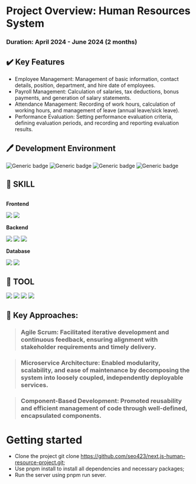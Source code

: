 # Project Overview: Human Resources System
### Duration: April 2024 - June 2024 (2 months)

## ✔️ Key Features
* Employee Management: Management of basic information, contact details, position, department, and hire date of employees.
* Payroll Management: Calculation of salaries, tax deductions, bonus payments, and generation of salary statements.
* Attendance Management: Recording of work hours, calculation of working hours, and management of leave (annual leave/sick leave).
* Performance Evaluation: Setting performance evaluation criteria, defining evaluation periods, and recording and reporting evaluation results.

## 🖊️ Development Environment
![Generic badge](https://img.shields.io/badge/spring--boot-2.7.0-brightgreen.svg)
![Generic badge](https://img.shields.io/badge/jdk-11-orange.svg)
![Generic badge](https://img.shields.io/badge/Gradle-7.5-yellowgreen.svg)
![Generic badge](https://img.shields.io/badge/intelij-2023.2.1-purple.svg) 

## 📝 SKILL
<div style="display:flex; flex-direction:column; align-items:flex-start;">
    <!-- Frontend -->
    <p><strong>Frontend</strong></p>
    <div>
        <img src="https://img.shields.io/badge/typescript-3178C6?style=flat-square&logo=TypeScript&logoColor=white">
        <img src="https://img.shields.io/badge/Next.js-000000?style=flat&logo=CSS3&logoColor=white" />
    </div>
    <!-- Backend -->
    <p><strong>Backend</strong></p>
    <div>
        <img src="https://img.shields.io/badge/Java-007396?style=for-the-badge&logo=Java&logoColor=white"> 
        <img src="https://img.shields.io/badge/MyBatis-000000?style=for-the-badge&logo=MyBatis&logoColor=white">
        <img src="https://img.shields.io/badge/Jpa-83B81A?style=for-the-badge&logo=Jpa&logoColor=yellow">
    </div>
    <!-- Database -->
    <p><strong>Database</strong></p>
    <div>
        <img src="https://img.shields.io/badge/oracle-F80000?style=for-the-badge&logo=Oracle&logoColor=white">
        <img src="https://img.shields.io/badge/PL/SQL-4B4B77?style=for-the-badge&logo=PL/SQL&logoColor=white"> 
    </div>
</div>

## 🔨 TOOL
<div style="display:flex; flex-direction:column; align-items:flex-start;">
    <div>
        <img src="https://img.shields.io/badge/visualstudiocode-007ACC?style=for-the-badge&logo=visualstudiocode&logoColor=white"> 
        <img src="https://img.shields.io/badge/intellijidea-000000?style=for-the-badge&logo=intellijidea&logoColor=white"> 
        <img src="https://img.shields.io/badge/github-181717?style=for-the-badge&logo=github&logoColor=white"> 
        <img src="https://img.shields.io/badge/Sourcetree-0052CC?style=for-the-badge&logo=Sourcetree&logoColor=white"> 
    </div>
</div>

## 📌 Key Approaches:

> ### **Agile Scrum**: Facilitated iterative development and continuous feedback, ensuring alignment with stakeholder requirements and timely delivery.

> ### **Microservice Architecture**: Enabled modularity, scalability, and ease of maintenance by decomposing the system into loosely coupled, independently deployable services.

> ### **Component-Based Development**: Promoted reusability and efficient management of code through well-defined, encapsulated components.


# Getting started
* Clone the project git clone https://github.com/seo423/next.js-human-resource-project.git;
* Use pnpm install to install all dependencies and necessary packages;
* Run the server using pnpm run sever.
